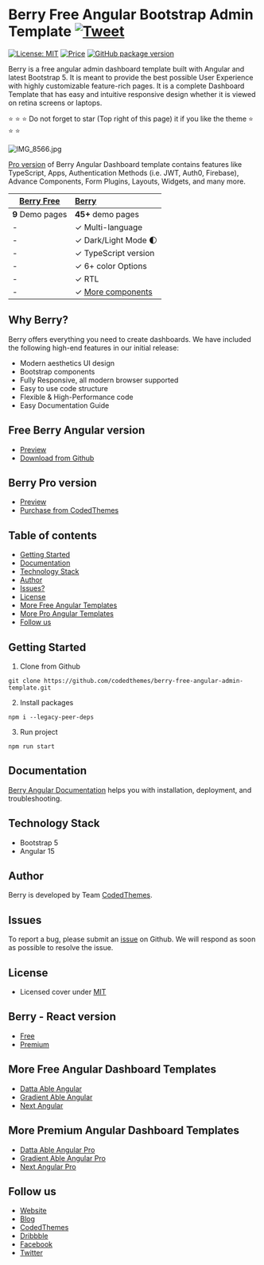 # Berry Free Angular Bootstrap Admin Template [![Tweet](https://img.shields.io/twitter/url/http/shields.io.svg?style=social)](https://twitter.com/intent/tweet?text=Get%20Berry%20React%20-%20The%20most%20beautiful%20Material%20designed%20Admin%20Dashboard%20Template%20&url=https://berrydashboard.io&via=codedthemes&hashtags=angular,webdev,developers,javascript)

[![License: MIT](https://img.shields.io/badge/License-MIT-yellow.svg)](https://opensource.org/licenses/MIT)
[![Price](https://img.shields.io/badge/price-FREE-0098f7.svg)](https://github.com/codedthemes/berry-free-angular-admin-template/blob/main/LICENSE)
[![GitHub package version](https://img.shields.io/github/package-json/v/codedthemes/berry-free-angular-admin-template)](https://github.com/codedthemes/berry-free-angular-admin-template/)


Berry is a free angular admin dashboard template built with Angular and latest Bootstrap 5. It is meant to provide the best possible User Experience with highly customizable feature-rich pages. It is a complete Dashboard Template that has easy and intuitive responsive design whether it is viewed on retina screens or laptops.

:star: :star: :star: Do not forget to star (Top right of this page) it if you like the theme  :star: :star: :star:

![IMG_8566.jpg](https://berrydashboard.io/imp-images/berry-github-free-angular-repo-1.jpg)


[Pro version](https://berrydashboard.io) of Berry Angular Dashboard template contains features like TypeScript, Apps, Authentication Methods (i.e. JWT, Auth0, Firebase), Advance Components, Form Plugins, Layouts, Widgets, and many more.

| [Berry Free](https://berrydashboard.io/angular/free/)    | [Berry](https://codedthemes.com/item/berry-angular-admin-dashboard-template/) |
| ---------------------------------------------------------------------------------------- | :------------------------------------------------------------------------|
| **9** Demo pages                                                                         | **45+** demo pages                                                       |
| -                                                                                        | ✓ Multi-language                                                         |
| -                                                                                        | ✓ Dark/Light Mode 🌓                                                    |
| -                                                                                        | ✓ TypeScript version                                                     |
| -                                                                                        | ✓ 6+ color Options                                                       |
| -                                                                                        | ✓ RTL                                                                    |
| -                                                                                        | ✓ [More components](https://codedthemes.com/item/berry-angular-admin-dashboard-template/)         |  


## Why Berry?

Berry offers everything you need to create dashboards. We have included the following high-end features in our initial release:

 * Modern aesthetics UI design
 * Bootstrap components
 * Fully Responsive, all modern browser supported
 * Easy to use code structure
 * Flexible & High-Performance code
 * Easy Documentation Guide

## Free Berry Angular version

 - [Preview](https://berrydashboard.io/angular/free/)
 - [Download from Github](https://github.com/codedthemes/berry-free-angular-admin-template)
 
## Berry Pro version

 - [Preview](https://berrydashboard.io/angular/default)
 - [Purchase from CodedThemes](https://codedthemes.com/item/berry-angular-admin-dashboard-template/)

## Table of contents

 * [Getting Started](#getting-started)
 * [Documentation](#documentation)
 * [Technology Stack](#technology-stack)
 * [Author](#author)
 * [Issues?](#issues)
 * [License](#license)
 * [More Free Angular Templates](#more-free-angular-dashboard-templates)
 * [More Pro Angular Templates](#more-premium-angular-dashboard-templates)
 * [Follow us](#follow-us)
 
## Getting Started

1. Clone from Github 
```
git clone https://github.com/codedthemes/berry-free-angular-admin-template.git
```
2. Install packages
```
npm i --legacy-peer-deps
```

3. Run project
```
npm run start
```


## Documentation

[Berry Angular Documentation](https://codedthemes.gitbook.io/berry-angular/) helps you with installation, deployment, and troubleshooting.

## Technology Stack

 - Bootstrap 5
 - Angular 15
 

## Author

Berry is developed by Team [CodedThemes](https://codedthemes.com).

## Issues

To report a bug, please submit an [issue](https://github.com/codedthemes/berry-free-angular-admin-template/issues) on Github. We will respond as soon as possible to resolve the issue.

## License

 - Licensed cover under [MIT](https://github.com/codedthemes/datta-able-bootstrap-dashboard/blob/master/LICENSE)

## Berry - React version

- [Free](https://berrydashboard.io/free/)
- [Premium](https://material-ui.com/store/items/berry-react-material-admin/)

## More Free Angular Dashboard Templates

 - [Datta Able Angular](https://codedthemes.com/item/datta-able-angular-lite/)
 - [Gradient Able Angular](https://codedthemes.com/item/gradient-able-angular-free-admin-template/)
 - [Next Angular](https://codedthemes.com/item/next-free-admin-template/)

## More Premium Angular Dashboard Templates

 - [Datta Able Angular Pro](https://codedthemes.com/item/datta-able-angular/)
 - [Gradient Able Angular Pro](https://codedthemes.com/item/gradient-able-angular-admin-template/)
 - [Next Angular Pro](https://codedthemes.com/item/next-angular-admin-template/)
 
## Follow us
 - [Website](https://berrydashboard.io/angular/)
 - [Blog](https://blog.berrydashboard.io)
 - [CodedThemes](https://codedthemes.com)
 - [Dribbble](https://dribbble.com/codedthemes)
 - [Facebook](https://www.facebook.com/codedthemes)
 - [Twitter](https://twitter.com/codedthemes)
